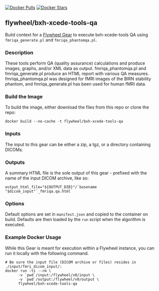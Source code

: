[![Docker Pulls](https://img.shields.io/docker/pulls/flywheel/bxh-xcede-tools-qa.svg)](https://hub.docker.com/r/flywheel/bxh-xcede-tools-qa/)
[![Docker Stars](https://img.shields.io/docker/stars/flywheel/bxh-xcede-tools-qa.svg)](https://hub.docker.com/r/flywheel/bxh-xcede-tools-qa/)

## flywheel/bxh-xcede-tools-qa
Build context for a [Flywheel Gear](https://github.com/flywheel-io/gears/tree/master/spec) to execute bxh-xcede-tools QA using `fmriqa_generate.pl` and `fmriqa_phantomqa.pl`.

### Description
These tools perform QA (quality assurance) calculations and produce images, graphs, and/or XML data as output. fmriqa_phantomqa.pl and fmriqa_generate.pl produce an HTML report with various QA measures. fmriqa_phantomqa.pl was designed for fMRI images of the BIRN stability phantom, and fmriqa_generate.pl has been used for human fMRI data.

### Build the Image
To build the image, either download the files from this repo or clone the repo:
```
docker build --no-cache -t flywheel/bxh-xcede-tools-qa
```

### Inputs
The input to this gear can be either a zip, a tgz, or a directory containing DICOMs.

### Outputs
A summary HTML file is the sole output of this gear - prefixed with the name of the input DICOM archive, like so:
```
output_html_file="${OUTPUT_DIR}"/`basename "$dicom_input"`_fmriqa.qa.html
```

### Options
Default options are set in `manifest.json` and copied to the container on build. Defaults are then loaded by the `run` script when the algorithm is executed.

### Example Docker Usage
While this Gear is meant for execution within a Flywheel instance, you can run it locally with the following command.

```
# Be sure the input file (DICOM archive or files) resides in ./input/fmri_dicom_input/:
docker run -ti --rm \
      -v `pwd`/input:/flywheel/v0/input \
      -v `pwd`/output:/flywheel/v0/output \
      flywheel/bxh-xcede-tools-qa
```
